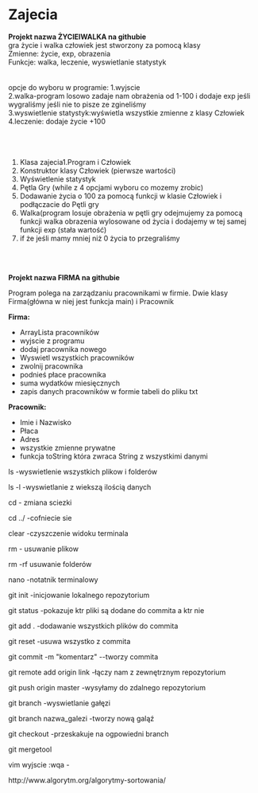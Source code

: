 # Zajecia
<b>
Projekt nazwa ŻYCIEIWALKA na githubie
</b>
	<br>
gra życie i walka
człowiek jest stworzony za pomocą klasy 
</br>
	Zmienne: życie, exp, obrazenia
	</br>
	Funkcje: walka, leczenie, wyswietlanie statystyk
</br>
</br>
</br>
opcje do wyboru w programie:
1.wyjscie
</br>
2.walka-program losowo zadaje nam obrażenia od 1-100 i dodaje exp jeśli wygraliśmy jeśli nie to pisze ze zgineliśmy
</br>
3.wyswietlenie statystyk:wyświetla wszystkie zmienne z klasy Człowiek
</br>
4.leczenie: dodaje życie +100


</br>
</br>
</br>
</br>

1. Klasa zajecia1.Program i Człowiek
2. Konstruktor klasy Człowiek (pierwsze wartości)
3. Wyświetlenie statystyk
4. Pętla Gry (while z 4 opcjami wyboru co mozemy zrobic)
5. Dodawanie życia o 100 za pomocą funkcji w klasie Człowiek i podłączacie do Pętli gry
6. Walka(program losuje obrażenia w pętli gry 
odejmujemy za pomocą funkcji walka obrazenia wylosowane od życia
i dodajemy w tej samej funkcji exp (stała wartość)
7. if że jeśli mamy mniej niż 0 życia to przegraliśmy
</br>
</br>
<p>
   <b>
   Projekt nazwa FIRMA na githubie
   </b>
</p>
<p>
Program polega na zarządzaniu pracownikami w firmie.
Dwie klasy Firma(główna w niej jest funkcja main) i Pracownik
</p>
<p>
   <b>
Firma:
   </b>
</p>
<ul>
<li>ArrayLista pracowników</li>
<li>wyjscie z programu</li>
<li>dodaj pracownika nowego</li>
<li>Wyswietl wszystkich pracowników</li>
<li>zwolnij pracownika</li>
<li>podnieś płace pracownika</li>
<li>suma wydatków miesięcznych</li>
<li>zapis danych pracowników w formie tabeli do pliku txt</li>
</ul>
<p>
   <b>
Pracownik:
   </b>
</p>
<ul>
<li>Imie i Nazwisko</li>
<li>Płaca</li>
<li>Adres</li>
<li>wszystkie zmienne prywatne</li>
<li>funkcja toString która zwraca String z wszystkimi danymi</li>
</ul>


<p>ls -wyswietlenie wszystkich plikow i folderów</p>
<p>ls -l -wyswietlanie z wiekszą ilością danych</p>
<p>cd - zmiana sciezki </p>
<p>cd ../ -cofniecie sie</p>
<p>clear -czyszczenie widoku terminala</p>
<p>rm - usuwanie plikow</p>
<p>rm -rf usuwanie folderów</p>
<p>nano -notatnik terminalowy</p>

<p>git init -inicjowanie lokalnego repozytorium</p>
<p>git status -pokazuje ktr pliki są dodane do commita a ktr nie</p>
<p>git add . -dodawanie wszystkich plików do commita</p>
<p>git reset -usuwa wszystko z commita</p>
<p>git commit -m "komentarz" --tworzy commita </p>
<p>git remote add origin link -łączy nam z zewnętrznym repozytorium</p>
<p>git push origin master -wysyłamy do zdalnego repozytorium</p>
<p>git branch -wyswietlanie gałęzi</p>
<p>git branch nazwa_galezi -tworzy nową galąź</p>
<p>git checkout -przeskakuje na ogpowiedni branch</p>
<p>git mergetool</p>

<p>vim wyjscie :wqa -</p>
http://www.algorytm.org/algorytmy-sortowania/
